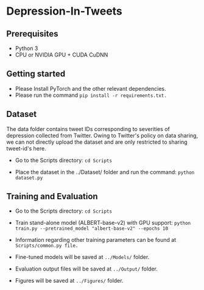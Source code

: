 # Depression-In-Tweets

## Prerequisites
* Python 3
* CPU or NVIDIA GPU + CUDA CuDNN

## Getting started
* Please Install PyTorch and the other relevant dependencies.
* Please run the command `pip install -r requirements.txt.`

## Dataset
The data folder contains tweet IDs corresponding to severities of depression collected from Twitter. Owing to Twitter's policy on data sharing, we can not directly upload the dataset and are only restricted to sharing tweet-id's here. 


* Go to the Scripts directory:
```cd Scripts```

* Place the dataset in the ../Dataset/ folder and run the command:
```python dataset.py```

## Training and Evaluation

* Go to the Scripts directory:
```cd Scripts```

* Train stand-alone model (ALBERT-base-v2) with GPU support:
```python train.py --pretrained_model "albert-base-v2" --epochs 10```


* Information regarding other training parameters can be found at `Scripts/common.py file.`

* Fine-tuned models will be saved at `../Models/` folder.

* Evaluation output files will be saved at `../Output/` folder.

* Figures will be saved at `../Figures/` folder.


